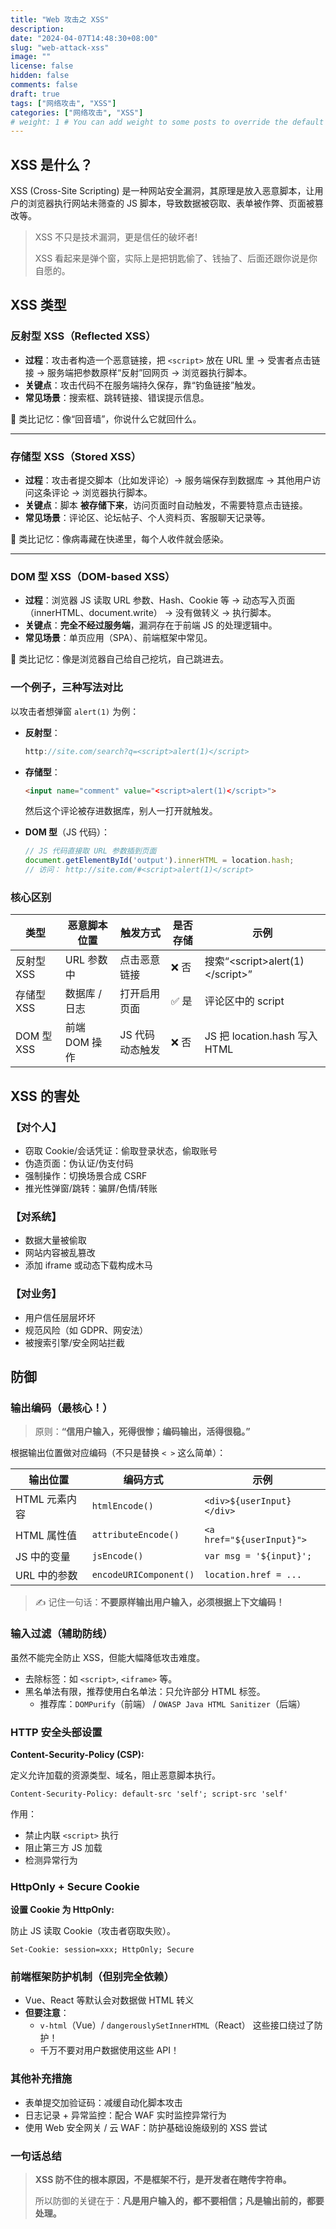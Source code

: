 ```yaml
---
title: "Web 攻击之 XSS"
description:
date: "2024-04-07T14:48:30+08:00"
slug: "web-attack-xss"
image: ""
license: false
hidden: false
comments: false
draft: true
tags: ["网络攻击", "XSS"]
categories: ["网络攻击", "XSS"]
# weight: 1 # You can add weight to some posts to override the default sorting (date descending)
---
```


## XSS 是什么？

XSS (Cross-Site Scripting) 是一种网站安全漏洞，其原理是放入恶意脚本，让用户的浏览器执行网站未筛查的 JS 脚本，导致数据被窃取、表单被作弊、页面被篡改等。

> XSS 不只是技术漏洞，更是信任的破坏者!
>
> XSS 看起来是弹个窗，实际上是把钥匙偷了、钱抽了、后面还跟你说是你自愿的。

## XSS 类型

### **反射型 XSS（Reflected XSS）**

- **过程**：攻击者构造一个恶意链接，把 `<script>` 放在 URL 里 → 受害者点击链接 → 服务端把参数原样“反射”回网页 → 浏览器执行脚本。
- **关键点**：攻击代码不在服务端持久保存，靠“钓鱼链接”触发。
- **常见场景**：搜索框、跳转链接、错误提示信息。

🧠 类比记忆：像“回音墙”，你说什么它就回什么。

---

### **存储型 XSS（Stored XSS）**

- **过程**：攻击者提交脚本（比如发评论）→ 服务端保存到数据库 → 其他用户访问这条评论 → 浏览器执行脚本。
- **关键点**：脚本 **被存储下来**，访问页面时自动触发，不需要特意点击链接。
- **常见场景**：评论区、论坛帖子、个人资料页、客服聊天记录等。

🧠 类比记忆：像病毒藏在快递里，每个人收件就会感染。

---

### **DOM 型 XSS（DOM-based XSS）**

- **过程**：浏览器 JS 读取 URL 参数、Hash、Cookie 等 → 动态写入页面（innerHTML、document.write） → 没有做转义 → 执行脚本。
- **关键点**：**完全不经过服务端**，漏洞存在于前端 JS 的处理逻辑中。
- **常见场景**：单页应用（SPA）、前端框架中常见。

🧠 类比记忆：像是浏览器自己给自己挖坑，自己跳进去。

### 一个例子，三种写法对比

以攻击者想弹窗 `alert(1)` 为例：

- **反射型**：

  ```javascript
  http://site.com/search?q=<script>alert(1)</script>
  ```

- **存储型**：

  ```html
  <input name="comment" value="<script>alert(1)</script>">
  ```

  然后这个评论被存进数据库，别人一打开就触发。

- **DOM 型**（JS 代码）：

  ```javascript
  // JS 代码直接取 URL 参数插到页面
  document.getElementById('output').innerHTML = location.hash;
  // 访问： http://site.com/#<script>alert(1)</script>
  ```

### 核心区别

| 类型         | 恶意脚本位置 | 触发方式           | 是否存储 | 示例                 |
|------------------|------------------|--------------------|--------------|----------------------|
| 反射型 XSS   | URL 参数中       | 点击恶意链接      | ❌ 否         | 搜索“\<script>alert(1)\</script>” |
| 存储型 XSS   | 数据库 / 日志   | 打开启用页面     | ✅ 是         | 评论区中的 script     |
| DOM 型 XSS    | 前端 DOM 操作 | JS 代码动态触发   | ❌ 否         | JS 把 location.hash 写入 HTML |

## XSS 的害处

### 【对个人】

- 窃取 Cookie/会话凭证：偷取登录状态，偷取账号
- 伪造页面：伪认证/伪支付码
- 强制操作：切换场景合成 CSRF
- 推光性弹窗/跳转：骗屏/色情/转账

### 【对系统】

- 数据大量被偷取
- 网站内容被乱篡改
- 添加 iframe 或动态下载构成木马

### 【对业务】

- 用户信任层层坏坏
- 规范风险（如 GDPR、网安法）
- 被搜索引擎/安全网站拦截

## 防御

### 输出编码（最核心！）

> 原则：**“信用户输入，死得很惨；编码输出，活得很稳。”**

根据输出位置做对应编码（不只是替换 `< >` 这么简单）：

| 输出位置         | 编码方式                   | 示例                      |
|------------------|----------------------------|---------------------------|
| HTML 元素内容     | `htmlEncode()`             | `<div>${userInput}</div>` |
| HTML 属性值       | `attributeEncode()`        | `<a href="${userInput}">` |
| JS 中的变量       | `jsEncode()`               | `var msg = '${input}';`   |
| URL 中的参数      | `encodeURIComponent()`     | `location.href = ...`     |

> ✍️ 记住一句话：**不要原样输出用户输入，必须根据上下文编码！**

### 输入过滤（辅助防线）

虽然不能完全防止 XSS，但能大幅降低攻击难度。

- 去除标签：如 `<script>`, `<iframe>` 等。
- 黑名单法有限，推荐使用白名单法：只允许部分 HTML 标签。
  - 推荐库：`DOMPurify`（前端） / `OWASP Java HTML Sanitizer`（后端）

### HTTP 安全头部设置

**Content-Security-Policy (CSP):**

定义允许加载的资源类型、域名，阻止恶意脚本执行。

```http
Content-Security-Policy: default-src 'self'; script-src 'self'
```

作用：

- 禁止内联 `<script>` 执行
- 阻止第三方 JS 加载
- 检测异常行为

### HttpOnly + Secure Cookie

**设置 Cookie 为 HttpOnly:**

防止 JS 读取 Cookie（攻击者窃取失败）。

```http
Set-Cookie: session=xxx; HttpOnly; Secure
```

### 前端框架防护机制（但别完全依赖）

- Vue、React 等默认会对数据做 HTML 转义
- **但要注意**：
  - `v-html`（Vue）/ `dangerouslySetInnerHTML`（React） 这些接口绕过了防护！
  - 千万不要对用户数据使用这些 API！

### 其他补充措施

- 表单提交加验证码：减缓自动化脚本攻击
- 日志记录 + 异常监控：配合 WAF 实时监控异常行为
- 使用 Web 安全网关 / 云 WAF：防护基础设施级别的 XSS 尝试

### 一句话总结

> **XSS 防不住的根本原因，不是框架不行，是开发者在瞎传字符串。**
>
> 所以防御的关键在于：**凡是用户输入的，都不要相信；凡是输出前的，都要处理。**
